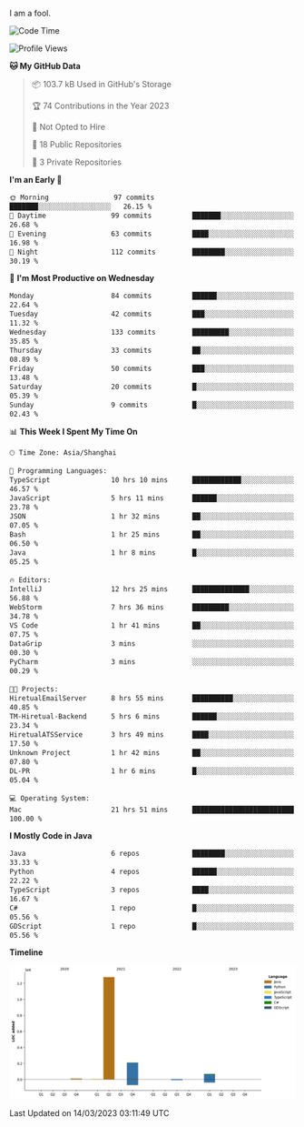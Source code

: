 I am a fool.

<!--START_SECTION:waka-->
![Code Time](http://img.shields.io/badge/Code%20Time-171%20hrs%2033%20mins-blue)

![Profile Views](http://img.shields.io/badge/Profile%20Views-26-blue)

**🐱 My GitHub Data** 

> 📦 103.7 kB Used in GitHub's Storage 
 > 
> 🏆 74 Contributions in the Year 2023
 > 
> 🚫 Not Opted to Hire
 > 
> 📜 18 Public Repositories 
 > 
> 🔑 3 Private Repositories 
 > 
**I'm an Early 🐤** 

```text
🌞 Morning                97 commits          ███████░░░░░░░░░░░░░░░░░░   26.15 % 
🌆 Daytime                99 commits          ███████░░░░░░░░░░░░░░░░░░   26.68 % 
🌃 Evening                63 commits          ████░░░░░░░░░░░░░░░░░░░░░   16.98 % 
🌙 Night                  112 commits         ████████░░░░░░░░░░░░░░░░░   30.19 % 
```
📅 **I'm Most Productive on Wednesday** 

```text
Monday                   84 commits          ██████░░░░░░░░░░░░░░░░░░░   22.64 % 
Tuesday                  42 commits          ███░░░░░░░░░░░░░░░░░░░░░░   11.32 % 
Wednesday                133 commits         █████████░░░░░░░░░░░░░░░░   35.85 % 
Thursday                 33 commits          ██░░░░░░░░░░░░░░░░░░░░░░░   08.89 % 
Friday                   50 commits          ███░░░░░░░░░░░░░░░░░░░░░░   13.48 % 
Saturday                 20 commits          █░░░░░░░░░░░░░░░░░░░░░░░░   05.39 % 
Sunday                   9 commits           █░░░░░░░░░░░░░░░░░░░░░░░░   02.43 % 
```


📊 **This Week I Spent My Time On** 

```text
🕑︎ Time Zone: Asia/Shanghai

💬 Programming Languages: 
TypeScript               10 hrs 10 mins      ████████████░░░░░░░░░░░░░   46.57 % 
JavaScript               5 hrs 11 mins       ██████░░░░░░░░░░░░░░░░░░░   23.78 % 
JSON                     1 hr 32 mins        ██░░░░░░░░░░░░░░░░░░░░░░░   07.05 % 
Bash                     1 hr 25 mins        ██░░░░░░░░░░░░░░░░░░░░░░░   06.50 % 
Java                     1 hr 8 mins         █░░░░░░░░░░░░░░░░░░░░░░░░   05.25 % 

🔥 Editors: 
IntelliJ                 12 hrs 25 mins      ██████████████░░░░░░░░░░░   56.88 % 
WebStorm                 7 hrs 36 mins       █████████░░░░░░░░░░░░░░░░   34.78 % 
VS Code                  1 hr 41 mins        ██░░░░░░░░░░░░░░░░░░░░░░░   07.75 % 
DataGrip                 3 mins              ░░░░░░░░░░░░░░░░░░░░░░░░░   00.30 % 
PyCharm                  3 mins              ░░░░░░░░░░░░░░░░░░░░░░░░░   00.29 % 

🐱‍💻 Projects: 
HiretualEmailServer      8 hrs 55 mins       ██████████░░░░░░░░░░░░░░░   40.85 % 
TM-Hiretual-Backend      5 hrs 6 mins        ██████░░░░░░░░░░░░░░░░░░░   23.34 % 
HiretualATSService       3 hrs 49 mins       ████░░░░░░░░░░░░░░░░░░░░░   17.50 % 
Unknown Project          1 hr 42 mins        ██░░░░░░░░░░░░░░░░░░░░░░░   07.80 % 
DL-PR                    1 hr 6 mins         █░░░░░░░░░░░░░░░░░░░░░░░░   05.04 % 

💻 Operating System: 
Mac                      21 hrs 51 mins      █████████████████████████   100.00 % 
```

**I Mostly Code in Java** 

```text
Java                     6 repos             ████████░░░░░░░░░░░░░░░░░   33.33 % 
Python                   4 repos             ██████░░░░░░░░░░░░░░░░░░░   22.22 % 
TypeScript               3 repos             ████░░░░░░░░░░░░░░░░░░░░░   16.67 % 
C#                       1 repo              █░░░░░░░░░░░░░░░░░░░░░░░░   05.56 % 
GDScript                 1 repo              █░░░░░░░░░░░░░░░░░░░░░░░░   05.56 % 
```



**Timeline**

![Lines of Code chart](https://raw.githubusercontent.com/VeejaLiu/VeejaLiu/master/assets/bar_graph.png)


 Last Updated on 14/03/2023 03:11:49 UTC
<!--END_SECTION:waka-->
